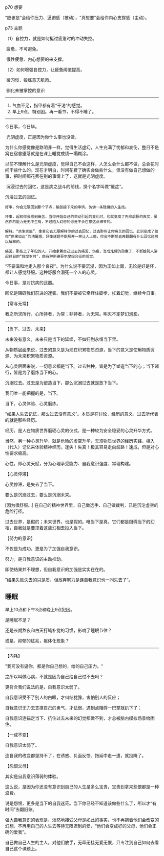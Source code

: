 p70 想要

“应该是”会给你压力、逼迫感（被动），“真想要”会给你内心支撑感（主动）。

p73 主题

（1）自控力，就是如何挺过疲惫时的冲动失控。

​	疲惫，不可避免。

​	假性疲惫、内心想要的来支撑。

（2）如何增强自控力，让疲惫阈值提高。

​	微习惯，锻炼意志肌肉。

​	驯化未被掌控的意识

---

1. 气血不足，指甲都有着“干渴”的感觉。
2. 早上9点，特别困。再一看书，不得不睡了。

---

今日事，今日毕。

​	光阴虚度，正是因为你什么事也没做。

​	为什么你感觉像是路明非一样，觉得生活虚幻，人生充满了忧郁和哀伤，整日不是窝在宿舍堕落就是在课上睡觉成绩一塌糊涂。

​	以前不理解什么是光阴虚度，觉得自己不会这样，人怎么会什么都不做，总会花时间干些什么的。现在才明白，时间花费了确实会做些什么，但没有做自己想做的事，把时间都花费在别的事情上了，这就是光阴虚度。

​	沉浸过去的回忆，这是病之战斗的前线，换个名字叫做“癔症”。

沉浸过去的回忆。

    好事，你会无限回到那个节点，脑部接下来的事情，仿佛一条隐藏的人生线。
    
    坏事，起初你会感到痛苦，当你开始自己的举动引起的变化时，它就变成了先抑后扬的爽文，虽然你的能力是无中生有，不过陷入幻想的你是不会在意这点细节的。
    
    解释。“原生家庭”，拿着它去无限解释你的过去回忆，过去那些让你痛苦的回忆，此刻变成了给你“原来如此”的清醒感，好像谜题不断解开一样让人上瘾，你会不断想去再翻翻有什么回忆还可以解释的。
    
    痛苦。那些上了年纪的人，开始拿着自己过去的痛苦、伤疤，当成炫耀的勋章了，不断给别人讲起往日的“辉煌岁月”，颇有种斯德哥尔摩综合征的感觉。

“不要温和地走入那个良夜”。为什么说不要沉浸，因为正如上面，无论是好是坏，都让人感觉舒服。这种舒服会溺死一个人的心灵。

今日事，是对抗病的武器。

回忆是阻碍我们前进的迷雾。我们不要被它牵绊住脚步，扛着幻觉，继续今日事。

【常与无常】



我之所求所行，心所持者，为常；非持者，为无常。明灭不定梦幻泡影。

---

【当下、过去、未来】

未来没有意义，未来只是当下的延续，不如归到永恒当下里。

从物质层面来说，过去的意义是为现在积累物质资源，当下的意义是使用物质资源、为未来积累物质资源。

从心灵层面来说，一切意义都是当下。过去种种，皆是为了塑造当下的心；当下诸行，皆是为了磨炼当下的心。



沉溺过去。过去是为塑造当下，那么沉溺过去就是放下当下。





我们唯一能把握的是，当下。



当下，心灵体验、心灵磨练。



“如果人失去记忆，那么过去没有意义”。本质是在讨论，经历的意义，过去所代表的就是那些经历。

经历，是人在物质世界磨砺心灵的仪式，是一种较为安全稳妥的心灵升华方式。

当然，另一种心灵升华，就是危险的虚空升华，无须物质世界的经历实践，植入（代入）记忆来体验精神经历。迷失！失真！极其容易走向歧路！速成，但是对心性要求极高。

心性，即心灵天赋，分为心理承受能力、自我意识强度、常理构建。



【心灵停滞】

心灵停滞，是失去了当下。

要么是沉溺过去，要么是沉溺未来。

[因为很舒服...]  在自己的精神世界里，自己做选手、自己做裁判，已是沉沦虚空的危险行径。

过去世界，是假的；未来世界，也是假的。唯当下是真。它们都是阻碍当下的幻相，自我就是要顶着这些幻相去投入当下。





【努力的意识】

不仅是为成功，更是为了加强自我意识。

努力，是自我意识的主动推动。

即使结果并不理想，但自我意识的加强是实实在在的。



”结果失败失去的只是质，但放弃努力是连自我意识也一同失去了”。

## 睡眠

早上10点和下午3点和晚上9点犯困。

是睡眠不足？

还是长期熬夜和白天打盹补觉的习惯，影响了睡眠节律？

或是，抑郁的征兆，躯体化现象？



---



【内耗】



"我可没有逼你，都是你自己想的，给的自己压力。"

之所以叫做心病，不就是因为自己给自己过不去吗？

更符合我们说法的是，自我意识太弱了。

自我意识受不了别人的白眼，才纠结犹豫，害怕别人的反应；

自我意识无力去支撑自己的勇气，才怯弱，遇到点阻碍一巴掌就趴下了；

自我意识连锚定当下、抗住过去未来的幻觉都做不到，才总被脑内模拟场景给困住。





【一成不变】

自我意识太弱了。

连自我的改变都坚持不了，在诱惑、负面反馈、拖延中走一遭，就投降了。





【怨恨父母】

其实是自我意识薄弱的体验。

这么说，是因为你还没有意识到自己的人生是多么宝贵，宝贵到拿来怨恨都是一种浪费。

说是怨恨，更多是当下的自我迷茫。当下你已经不知道该做些什么了，所以才“有时间”去翻旧账。

强大自我意识的表现是，淡然地接受父母是如此的事实，也不再抱着他们会改变的幻想，不再用自己的人生去等待无限迟到的爱，“他们会变成好的父母，他们会正确的爱我”。

自己做自己人生的主人，对他们放手，无牵无挂无爱无恨，只专注到自己如何去看自己这个课题上。
